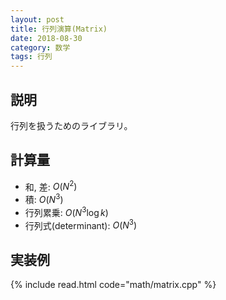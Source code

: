 ```yaml
---
layout: post
title: 行列演算(Matrix)
date: 2018-08-30
category: 数学
tags: 行列
---
```


## 説明
行列を扱うためのライブラリ。

## 計算量
* 和, 差: $O(N^2)$
* 積: $O(N^3)$
* 行列累乗: $O(N^3 \log k)$
* 行列式(determinant): $O(N^3)$

## 実装例

{% include read.html  code="math/matrix.cpp" %}
